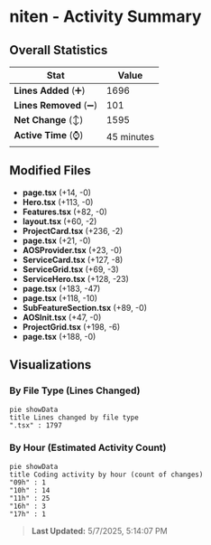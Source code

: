 # niten - Activity Summary 

## Overall Statistics

| Stat                   | Value                                                             |
| ---------------------- | ----------------------------------------------------------------- |
| **Lines Added** (➕)   | 1696                                          |
| **Lines Removed** (➖) | 101                                        |
| **Net Change** (↕)    | 1595                |
| **Active Time** (⌚)   | 45 minutes |


## Modified Files
- **page.tsx** (+14, -0)
- **Hero.tsx** (+113, -0)
- **Features.tsx** (+82, -0)
- **layout.tsx** (+60, -2)
- **ProjectCard.tsx** (+236, -2)
- **page.tsx** (+21, -0)
- **AOSProvider.tsx** (+23, -0)
- **ServiceCard.tsx** (+127, -8)
- **ServiceGrid.tsx** (+69, -3)
- **ServiceHero.tsx** (+128, -23)
- **page.tsx** (+183, -47)
- **page.tsx** (+118, -10)
- **SubFeatureSection.tsx** (+89, -0)
- **AOSInit.tsx** (+47, -0)
- **ProjectGrid.tsx** (+198, -6)
- **page.tsx** (+188, -0)

## Visualizations

### By File Type (Lines Changed)

```mermaid
pie showData
title Lines changed by file type
".tsx" : 1797
```

### By Hour (Estimated Activity Count)

```mermaid
pie showData
title Coding activity by hour (count of changes)
"09h" : 1
"10h" : 14
"11h" : 25
"16h" : 3
"17h" : 1
```


> **Last Updated:** 5/7/2025, 5:14:07 PM
